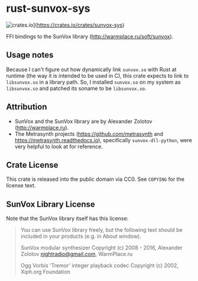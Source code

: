 # rust-sunvox-sys 

![crates.io](https://img.shields.io/crates/v/sunvox-sys.svg)](https://crates.io/crates/sunvox-sys)

FFI bindings to the SunVox library (http://warmplace.ru/soft/sunvox).


## Usage notes

Because I can't figure out how dynamically link `sunvox.so` with Rust at runtime (the way it is intended to be used in C), this crate expects to link to `libsunvox.so` in a library path. So, I installed `sunvox.so` on my system as `libsunvox.so` and patched its soname to be `libsunvox.so`.


## Attribution

- SunVox and the SunVox library are by Alexander Zolotov (http://warmplace.ru).
- The Metrasynth projects (https://github.com/metrasynth and https://metrasynth.readthedocs.io), specifically `sunvox-dll-python`, were very helpful to look at for reference.


## Crate License

This crate is released into the public domain via CC0. See `COPYING` for the license text.


## SunVox Library License

Note that the SunVox library itself has this license:

> You can use SunVox library freely, but the following text should be included in your products (e.g. in About window).
>
> SunVox modular synthesizer
> Copyright (c) 2008 - 2016, Alexander Zolotov <nightradio@gmail.com>, WarmPlace.ru
>
> Ogg Vorbis 'Tremor' integer playback codec
> Copyright (c) 2002, Xiph.org Foundation

